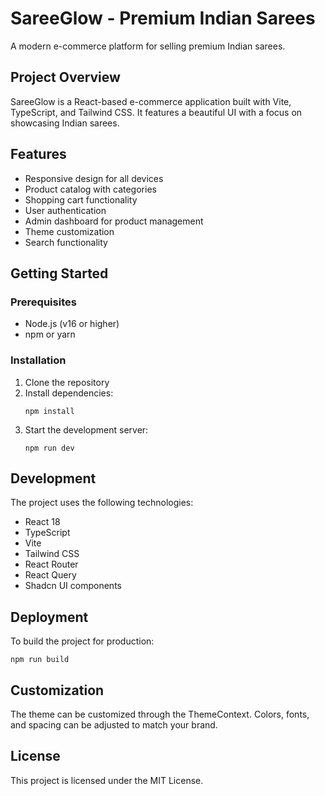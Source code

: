 # SareeGlow - Premium Indian Sarees

A modern e-commerce platform for selling premium Indian sarees.

## Project Overview

SareeGlow is a React-based e-commerce application built with Vite, TypeScript, and Tailwind CSS. It features a beautiful UI with a focus on showcasing Indian sarees.

## Features

- Responsive design for all devices
- Product catalog with categories
- Shopping cart functionality
- User authentication
- Admin dashboard for product management
- Theme customization
- Search functionality

## Getting Started

### Prerequisites

- Node.js (v16 or higher)
- npm or yarn

### Installation

1. Clone the repository
2. Install dependencies:
   ```
   npm install
   ```
3. Start the development server:
   ```
   npm run dev
   ```

## Development

The project uses the following technologies:

- React 18
- TypeScript
- Vite
- Tailwind CSS
- React Router
- React Query
- Shadcn UI components

## Deployment

To build the project for production:

```
npm run build
```

## Customization

The theme can be customized through the ThemeContext. Colors, fonts, and spacing can be adjusted to match your brand.

## License

This project is licensed under the MIT License.
